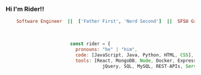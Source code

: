 ### Hi I'm Rider!!                                                  

```ruby
    Software Engineer  ||  ['Father First', 'Nerd Second']  ||  SFSU Grad & UC Davis Certified
```
<br>

```javascript
                        const rider = {
                          pronouns: "he" | "him",
                          code: [JavaScript, Java, Python, HTML, CSS],
                          tools: [React, MongoDB, Node, Docker, Express.js, OOP, TDD
                                    jQuery, SQL, MySQL, REST-APIs, Server-Side API's]
```

